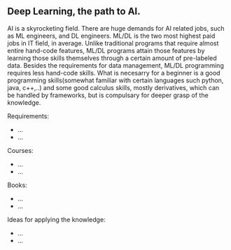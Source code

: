 Deep Learning, the path to AI.
------------------------------------
AI is a skyrocketing field. There are huge demands for AI related jobs, such as ML engineers, and DL engineers. ML/DL is the two most highest paid jobs in IT field, in average.
Unlike traditional programs that require almost entire hand-code features, ML/DL programs attain those features by learning those skills themselves through a certain amount of pre-labeled data. 
Besides the requirements for data management, ML/DL programming requires less hand-code skills. What is necesarry for a beginner is a good programming skills(somewhat familiar with certain languages such python, java, c++,..) and some good calculus skills, mostly derivatives, which can be handled by frameworks, but is compulsary for deeper grasp of the knowledge. 

Requirements:
- ...
- ...

Courses:
- ...
- ...

Books:
- ...
- ...

Ideas for applying the knowledge:
- ...
- ...

